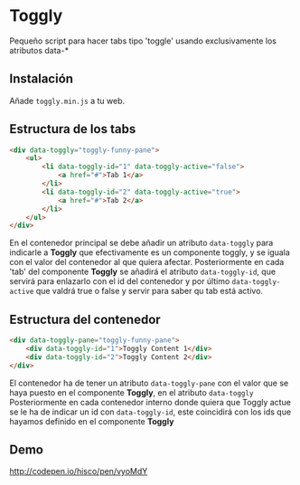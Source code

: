 # Toggly

Pequeño script para hacer tabs tipo 'toggle' usando exclusivamente los atributos data-*

## Instalación

Añade `toggly.min.js` a tu web.

## Estructura de los tabs

```html
<div data-toggly="toggly-funny-pane">
    <ul>
        <li data-toggly-id="1" data-toggly-active="false">
            <a href="#">Tab 1</a>
        </li>
        <li data-toggly-id="2" data-toggly-active="true">
            <a href="#">Tab 2</a>
        </li>
    </ul>
</div>
```

En el contenedor principal se debe añadir un atributo `data-toggly` para indicarle a **Toggly** que efectivamente es un componente toggly, y se iguala con el valor del contenedor al que quiera afectar.
Posteriormente en cada 'tab' del componente **Toggly** se añadirá el atributo `data-toggly-id`, que servirá para enlazarlo con el id del contenedor y por último `data-toggly-active` que valdrá true o false y servir para saber qu tab está activo.

## Estructura del contenedor

```html
<div data-toggly-pane="toggly-funny-pane">
    <div data-toggly-id="1">Toggly Content 1</div>
    <div data-toggly-id="2">Toggly Content 2</div>
</div>
```

El contenedor ha de tener un atributo `data-toggly-pane` con el valor que se haya puesto en el componente **Toggly**, en el atributo `data-toggly`
Posteriormente en cada contenedor interno donde quiera que Toggly actue se le ha de indicar un id con `data-toggly-id`, este coincidirá con los ids que hayamos definido en el componente **Toggly**

## Demo
http://codepen.io/hisco/pen/vyoMdY
